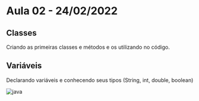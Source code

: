 # Aula 02 - 24/02/2022

## Classes
Criando as primeiras classes e métodos e os utilizando no código.

## Variáveis
Declarando variáveis e conhecendo seus tipos (String, int, double, boolean)


![java](https://media-exp1.licdn.com/dms/image/C560BAQH0EKHvb6xgHQ/company-logo_200_200/0/1554953142515?e=2159024400&v=beta&t=pFDnRgyZ-f1oxeNN-CLY731-U_FuuRmzQwd2vHgue7A)
